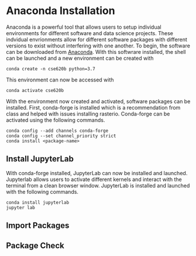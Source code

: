 # Anaconda Installation
Anaconda is a powerful tool that allows users to setup individual environments for different software and data science projects. These indvidual envrionments allow for different software packages with different versions to exist without interfering with one another. To begin, the software can be downloaded from [Anaconda](https://www.anaconda.com/). With this softwrare installed, the shell can be launched and a new environment can be created with 

```
conda create -n cse620b python=3.7
```

This environment can now be accessed with 

```
conda activate cse620b
```
With the environment now created and activated, software packages can be installed. First, conda-forge is installed which is a recommendation from class and helped with issues installing rasterio. Conda-forge can be activated using the following commands.
```
conda config --add channels conda-forge
conda config --set channel_priority strict
conda install <package-name>
```

## Install JupyterLab
With conda-forge installed, JupyterLab can now be installed and launched. Jupyterlab allows users to activate different kernels and interact with the terminal from a clean browser window. JupyterLab is installed and launched with the following commands.
```
conda install jupyterlab
jupyter lab
```

## Import Packages

## Package Check
